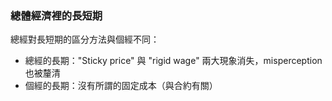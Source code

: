### 總體經濟裡的長短期

總經對長短期的區分方法與個經不同：

- 總經的長期："Sticky price" 與 "rigid wage" 兩大現象消失，misperception 也被釐清
- 個經的長期：沒有所謂的固定成本（與合約有關）
